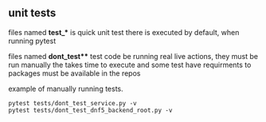 ## unit tests

files named **test\_\*** is quick unit test there is executed by default, when running pytest

files named **dont_test\*\*** test code be running real live actions, they must be run manually
the takes time to execute and some test have requirments to packages must be available in the repos

example of manually running tests.

```
pytest tests/dont_test_service.py -v
pytest tests/dont_test_dnf5_backend_root.py -v
```
